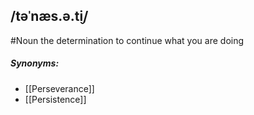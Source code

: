 ## /təˈnæs.ə.t̬i/  
#Noun 
the determination to continue what you are doing

##### Synonyms:
- [[Perseverance]]
- [[Persistence]]
